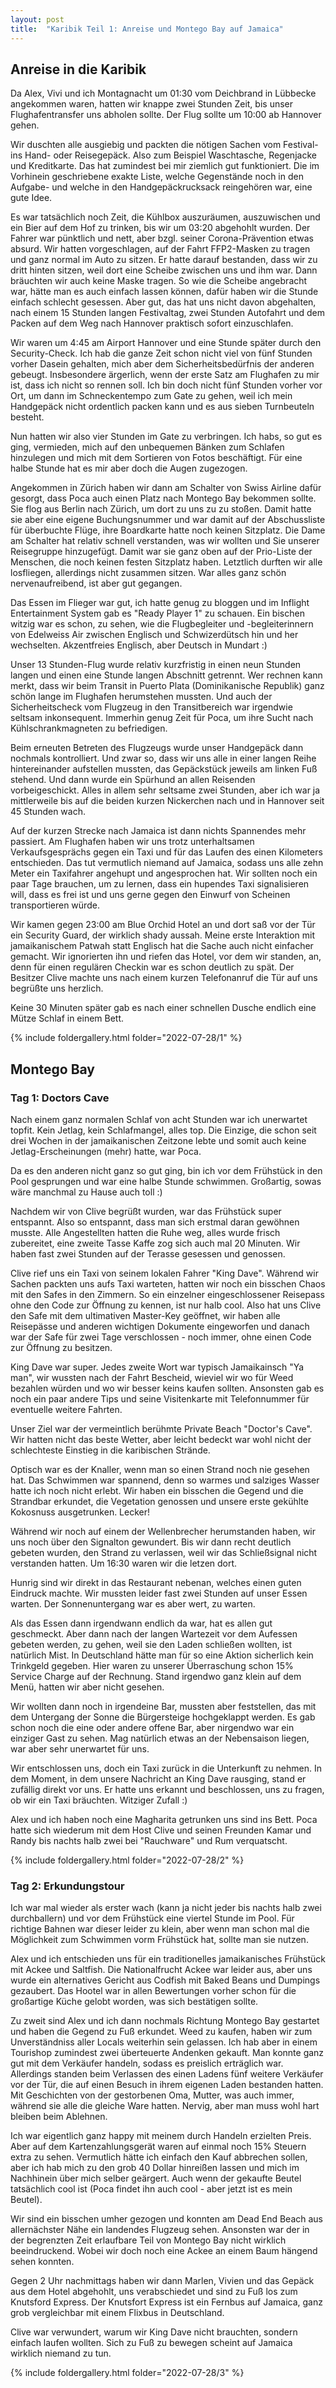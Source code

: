 ```yaml
---
layout: post
title:  "Karibik Teil 1: Anreise und Montego Bay auf Jamaica"
---
```


## Anreise in die Karibik
Da Alex, Vivi und ich Montagnacht um 01:30 vom Deichbrand in Lübbecke angekommen waren, hatten wir knappe zwei Stunden Zeit, bis unser Flughafentransfer uns abholen sollte.
Der Flug sollte um 10:00 ab Hannover gehen.

Wir duschten alle ausgiebig und packten die nötigen Sachen vom Festival- ins Hand- oder Reisegepäck. 
Also zum Beispiel Waschtasche, Regenjacke und Kreditkarte.
Das hat zumindest bei mir ziemlich gut funktioniert. 
Die im Vorhinein geschriebene exakte Liste, welche Gegenstände noch in den Aufgabe- und welche in den Handgepäckrucksack reingehören war, eine gute Idee.

Es war tatsächlich noch Zeit, die Kühlbox auszuräumen, auszuwischen und ein Bier auf dem Hof zu trinken, bis wir um 03:20 abgehohlt wurden.
Der Fahrer war pünktlich und nett, aber bzgl. seiner Corona-Prävention etwas absurd.
Wir hatten vorgeschlagen, auf der Fahrt FFP2-Masken zu tragen und ganz normal im Auto zu sitzen.
Er hatte darauf bestanden, dass wir zu dritt hinten sitzen, weil dort eine Scheibe zwischen uns und ihm war.
Dann bräuchten wir auch keine Maske tragen.
So wie die Scheibe angebracht war, hätte man es auch einfach lassen können, dafür haben wir die Stunde einfach schlecht gesessen.
Aber gut, das hat uns nicht davon abgehalten, nach einem 15 Stunden langen Festivaltag, zwei Stunden Autofahrt und dem Packen auf dem Weg nach Hannover praktisch sofort einzuschlafen.

Wir waren um 4:45 am Airport Hannover und eine Stunde später durch den Security-Check.
Ich hab die ganze Zeit schon nicht viel von fünf Stunden vorher Dasein gehalten, mich aber dem Sicherheitsbedürfnis der anderen gebeugt.
Insbesondere ärgerlich, wenn der erste Satz am Flughafen zu mir ist, dass ich nicht so rennen soll.
Ich bin doch nicht fünf Stunden vorher vor Ort, um dann im Schneckentempo zum Gate zu gehen, weil ich mein Handgepäck nicht ordentlich packen kann und es aus sieben Turnbeuteln besteht.

Nun hatten wir also vier Stunden im Gate zu verbringen.
Ich habs, so gut es ging, vermieden, mich auf den unbequemen Bänken zum Schlafen hinzulegen und mich mit dem Sortieren von Fotos beschäftigt.
Für eine halbe Stunde hat es mir aber doch die Augen zugezogen.

Angekommen in Zürich haben wir dann am Schalter von Swiss Airline dafür gesorgt, dass Poca auch einen Platz nach Montego Bay bekommen sollte.
Sie flog aus Berlin nach Zürich, um dort zu uns zu zu stoßen.
Damit hatte sie aber eine eigene Buchungsnummer und war damit auf der Abschussliste für überbuchte Flüge, ihre Boardkarte hatte noch keinen Sitzplatz.
Die Dame am Schalter hat relativ schnell verstanden, was wir wollten und Sie unserer Reisegruppe hinzugefügt.
Damit war sie ganz oben auf der Prio-Liste der Menschen, die noch keinen festen Sitzplatz haben.
Letztlich durften wir alle losfliegen, allerdings nicht zusammen sitzen.
War alles ganz schön nervenaufreibend, ist aber gut gegangen.

Das Essen im Flieger war gut, ich hatte genug zu bloggen und im Inflight Entertainment System gab es "Ready Player 1" zu schauen.
Ein bischen witzig war es schon, zu sehen, wie die Flugbegleiter und -begleiterinnern von Edelweiss Air zwischen Englisch und Schwizerdütsch hin und her wechselten.
Akzentfreies Englisch, aber Deutsch in Mundart :)

Unser 13 Stunden-Flug wurde relativ kurzfristig in einen neun Stunden langen und einen eine Stunde langen Abschnitt getrennt.
Wer rechnen kann merkt, dass wir beim Transit in Puerto Plata (Dominikanische Republik) ganz schön lange im Flughafen herumstehen mussten.
Und auch der Sicherheitscheck vom Flugzeug in den Transitbereich war irgendwie seltsam inkonsequent.
Immerhin genug Zeit für Poca, um ihre Sucht nach Kühlschrankmagneten zu befriedigen.

Beim erneuten Betreten des Flugzeugs wurde unser Handgepäck dann nochmals kontrolliert.
Und zwar so, dass wir uns alle in einer langen Reihe hintereinander aufstellen mussten, das Gepäckstück jeweils am linken Fuß stehend.
Und dann wurde ein Spürhund an allen Reisenden vorbeigeschickt. 
Alles in allem sehr seltsame zwei Stunden, aber ich war ja mittlerweile bis auf die beiden kurzen Nickerchen nach und in Hannover seit 45 Stunden wach.

Auf der kurzen Strecke nach Jamaica ist dann nichts Spannendes mehr passiert.
Am Flughafen haben wir uns trotz unterhaltsamen Verkaufsgesprächs gegen ein Taxi und für das Laufen des einen Kilometers entschieden.
Das tut vermutlich niemand auf Jamaica, sodass uns alle zehn Meter ein Taxifahrer angehupt und angesprochen hat.
Wir sollten noch ein paar Tage brauchen, um zu lernen, dass ein hupendes Taxi signalisieren will, dass es frei ist und uns gerne gegen den Einwurf von Scheinen transportieren würde.

Wir kamen gegen 23:00 am Blue Orchid Hotel an und dort saß vor der Tür ein Security Guard, der wirklich shady aussah.
Meine erste Interaktion mit jamaikanischem Patwah statt Englisch hat die Sache auch nicht einfacher gemacht.
Wir ignorierten ihn und riefen das Hotel, vor dem wir standen, an, denn für einen regulären Checkin war es schon deutlich zu spät.
Der Besitzer Clive machte uns nach einem kurzen Telefonanruf die Tür auf uns begrüßte uns herzlich.

Keine 30 Minuten später gab es nach einer schnellen Dusche endlich eine Mütze Schlaf in einem Bett.

{% include foldergallery.html folder="2022-07-28/1" %}

## Montego Bay
### Tag 1: Doctors Cave
Nach einem ganz normalen Schlaf von acht Stunden war ich unerwartet topfit.
Kein Jetlag, kein Schlafmangel, alles top. Die Einzige, die schon seit drei Wochen in der jamaikanischen Zeitzone lebte und somit auch keine Jetlag-Erscheinungen (mehr) hatte, war Poca. 

Da es den anderen nicht ganz so gut ging, bin ich vor dem Frühstück in den Pool gesprungen und war eine halbe Stunde schwimmen.
Großartig, sowas wäre manchmal zu Hause auch toll :)

Nachdem wir von Clive begrüßt wurden, war das Frühstück super entspannt.
Also so entspannt, dass man sich erstmal daran gewöhnen musste.
Alle Angestellten hatten die Ruhe weg, alles wurde frisch zubereitet, eine zweite Tasse Kaffe zog sich auch mal 20 Minuten. 
Wir haben fast zwei Stunden auf der Terasse gesessen und genossen.

Clive rief uns ein Taxi von seinem lokalen Fahrer "King Dave".
Während wir Sachen packten uns aufs Taxi warteten, hatten wir noch ein bisschen Chaos mit den Safes in den Zimmern.
So ein einzelner eingeschlossener Reisepass ohne den Code zur Öffnung zu kennen, ist nur halb cool. 
Also hat uns Clive den Safe mit dem ultimativen Master-Key geöffnet, wir haben alle Reisepässe und anderen wichtigen Dokumente eingeworfen und danach war der Safe für zwei Tage verschlossen - noch immer, ohne einen Code zur Öffnung zu besitzen.

King Dave war super.
Jedes zweite Wort war typisch Jamaikainsch "Ya man", wir wussten nach der Fahrt Bescheid, wieviel wir wo für Weed bezahlen würden und wo wir besser keins kaufen sollten.
Ansonsten gab es noch ein paar andere Tips und seine Visitenkarte mit Telefonnummer für eventuelle weitere Fahrten. 

Unser Ziel war der vermeintlich berühmte Private Beach "Doctor's Cave".
Wir hatten nicht das beste Wetter, aber leicht bedeckt war wohl nicht der schlechteste Einstieg in die karibischen Strände.

Optisch war es der Knaller, wenn man so einen Strand noch nie gesehen hat.
Das Schwimmen war spannend, denn so warmes und salziges Wasser hatte ich noch nicht erlebt.
Wir haben ein bisschen die Gegend und die Strandbar erkundet, die Vegetation genossen und unsere erste gekühlte Kokosnuss ausgetrunken. Lecker!

Während wir noch auf einem der Wellenbrecher herumstanden haben, wir uns noch über den Signalton gewundert.
Bis wir dann recht deutlich gebeten wurden, den Strand zu verlassen, weil wir das Schließsignal nicht verstanden hatten.
Um 16:30 waren wir die letzen dort.

Hunrig sind wir direkt in das Restaurant nebenan, welches einen guten Eindruck machte.
Wir mussten leider fast zwei Stunden auf unser Essen warten.
Der Sonnenuntergang war es aber wert, zu warten.

Als das Essen dann irgendwann endlich da war, hat es allen gut geschmeckt. 
Aber dann nach der langen Wartezeit vor dem Aufessen gebeten werden, zu gehen, weil sie den Laden schließen wollten, ist natürlich Mist.
In Deutschland hätte man für so eine Aktion sicherlich kein Trinkgeld gegeben. Hier waren zu unserer Überraschung schon 15% Service Charge auf der Rechnung.
Stand irgendwo ganz klein auf dem Menü, hatten wir aber nicht gesehen.

Wir wollten dann noch in irgendeine Bar, mussten aber feststellen, das mit dem Untergang der Sonne die Bürgersteige hochgeklappt werden.
Es gab schon noch die eine oder andere offene Bar, aber nirgendwo war ein einziger Gast zu sehen.
Mag natürlich etwas an der Nebensaison liegen, war aber sehr unerwartet für uns.

Wir entschlossen uns, doch ein Taxi zurück in die Unterkunft zu nehmen.
In dem Moment, in dem unsere Nachricht an King Dave rausging, stand er zufällig direkt vor uns.
Er hatte uns erkannt und beschlossen, uns zu fragen, ob wir ein Taxi bräuchten. Witziger Zufall :)

Alex und ich haben noch eine Magharita getrunken uns sind ins Bett.
Poca hatte sich wiederum mit dem Host Clive und seinen Freunden Kamar und Randy bis nachts halb zwei bei "Rauchware" und Rum verquatscht.

{% include foldergallery.html folder="2022-07-28/2" %}

### Tag 2: Erkundungstour
Ich war mal wieder als erster wach (kann ja nicht jeder bis nachts halb zwei durchballern) und vor dem Frühstück eine viertel Stunde im Pool. 
Für richtige Bahnen war dieser leider zu klein, aber wenn man schon mal die Möglichkeit zum Schwimmen vorm Frühstück hat, sollte man sie nutzen.

Alex und ich entschieden uns für ein traditionelles jamaikanisches Frühstück mit Ackee und Saltfish. 
Die Nationalfrucht Ackee war leider aus, aber uns wurde ein alternatives Gericht aus Codfish mit Baked Beans und Dumpings gezaubert.
Das Hootel war in allen Bewertungen vorher schon für die großartige Küche gelobt worden, was sich bestätigen sollte.

Zu zweit sind Alex und ich dann nochmals Richtung Montego Bay gestartet und haben die Gegend zu Fuß erkundet.
Weed zu kaufen, haben wir zum Unverständniss aller Locals weiterhin sein gelassen. 
Ich hab aber in einem Tourishop zumindest zwei überteuerte Andenken gekauft.
Man konnte ganz gut mit dem Verkäufer handeln, sodass es preislich erträglich war.
Allerdings standen beim Verlassen des einen Ladens fünf weitere Verkäufer vor der Tür, die auf einen Besuch in ihrem eigenen Laden bestanden hatten.
Mit Geschichten von der gestorbenen Oma, Mutter, was auch immer, während sie alle die gleiche Ware hatten.
Nervig, aber man muss wohl hart bleiben beim Ablehnen.

Ich war eigentlich ganz happy mit meinem durch Handeln erzielten Preis. Aber auf dem Kartenzahlungsgerät waren auf einmal noch 15% Steuern extra zu sehen.
Vermutlich hätte ich einfach den Kauf abbrechen sollen, aber ich hab mich zu den grob 40 Dollar hinreißen lassen und mich im Nachhinein über mich selber geärgert. Auch wenn der gekaufte Beutel tatsächlich cool ist (Poca findet ihn auch cool - aber jetzt ist es mein Beutel).

Wir sind ein bisschen umher gezogen und konnten am Dead End Beach aus allernächster Nähe ein landendes Flugzeug sehen. 
Ansonsten war der in der begrenzten Zeit erlaufbare Teil von Montego Bay nicht wirklich beeindruckend.
Wobei wir doch noch eine Ackee an einem Baum hängend sehen konnten.

Gegen 2 Uhr nachmittags haben wir dann Marlen, Vivien und das Gepäck aus dem Hotel abgehohlt, uns verabschiedet und sind zu Fuß los zum Knutsford Express.
Der Knutsfort Express ist ein Fernbus auf Jamaica, ganz grob vergleichbar mit einem Flixbus in Deutschland.

Clive war verwundert, warum wir King Dave nicht brauchten, sondern einfach laufen wollten. Sich zu Fuß zu bewegen scheint auf Jamaica wirklich niemand zu tun.

{% include foldergallery.html folder="2022-07-28/3" %}

